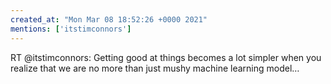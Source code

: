 ```yaml
---
created_at: "Mon Mar 08 18:52:26 +0000 2021"
mentions: ['itstimconnors']
---
```


RT @itstimconnors: Getting good at things becomes a lot simpler when you realize that we are no more than just mushy machine learning model…